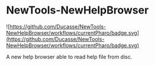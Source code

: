 # NewTools-NewHelpBrowser

![https://github.com/Ducasse/NewTools-NewHelpBrowser/workflows/currentPharo/badge.svg](https://github.com/Ducasse/NewTools-NewHelpBrowser/workflows/currentPharo/badge.svg)

A new help browser able to read help file from disc. 
